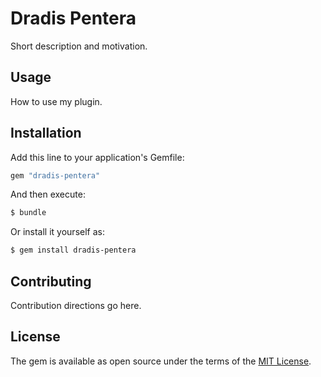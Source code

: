# Dradis Pentera
Short description and motivation.

## Usage
How to use my plugin.

## Installation
Add this line to your application's Gemfile:

```ruby
gem "dradis-pentera"
```

And then execute:
```bash
$ bundle
```

Or install it yourself as:
```bash
$ gem install dradis-pentera
```

## Contributing
Contribution directions go here.

## License
The gem is available as open source under the terms of the [MIT License](https://opensource.org/licenses/MIT).
